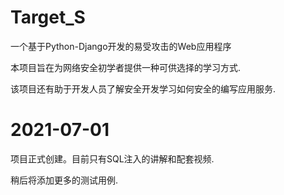 # Target_S
一个基于Python-Django开发的易受攻击的Web应用程序

本项目旨在为网络安全初学者提供一种可供选择的学习方式.

该项目还有助于开发人员了解安全开发学习如何安全的编写应用服务.

# 2021-07-01
项目正式创建。目前只有SQL注入的讲解和配套视频.


稍后将添加更多的测试用例.
